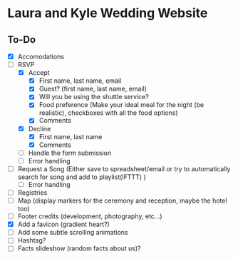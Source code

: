 # Laura and Kyle Wedding Website

## To-Do

- [x] Accomodations
- [ ] RSVP
    - [x] Accept
        - [x] First name, last name, email
        - [x] Guest? (first name, last name, email)
        - [x] Will you be using the shuttle service?
        - [x] Food preference (Make your ideal meal for the night (be realistic), checkboxes with all the food options)
        - [x] Comments
    - [x] Decline
        - [x] First name, last name
        - [x] Comments
    - [ ] Handle the form submission
    - [ ] Error handling
- [ ] Request a Song (Either save to spreadsheet/email or try to automatically search for song and add to playlist(IFTTT) )
    - [ ] Error handling
- [ ] Registries
- [ ] Map (display markers for the ceremony and reception, maybe the hotel too)
- [ ] Footer credits (development, photography, etc...)
- [x] Add a favicon (gradient heart?)
- [ ] Add some subtle scrolling animations
- [ ] Hashtag?
- [ ] Facts slideshow (random facts about us)?
